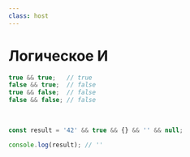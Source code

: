 ```yaml
---
class: host
---
```


# Логическое И

```js
true && true;   // true
false && true;  // false
true && false;  // false
false && false; // false
```

<br />

```js {hide|all}
const result = '42' && true && {} && '' && null;

console.log(result); // ''
```


<style>
.host code {
    font-size: 1.75rem;
}
</style>
